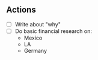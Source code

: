 ## Actions
- [ ] Write about "why"
- [ ] Do basic financial research on:
	- Mexico
	- LA
	- Germany

